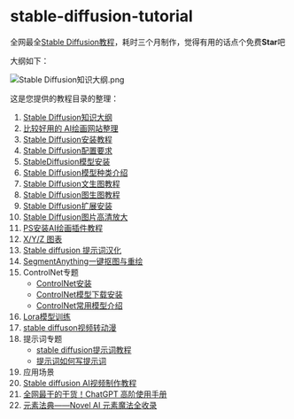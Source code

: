 # stable-diffusion-tutorial
全网最全[Stable Diffusion教程](https://www.yuque.com/a-chao/sd)，耗时三个月制作，觉得有用的话点个免费**Star**吧

大纲如下：

![Stable Diffusion知识大纲.png](https://raw.githubusercontent.com/ai-vip/stable-diffusion-tutorial/main/Stable%20Diffusion%E7%9F%A5%E8%AF%86%E5%A4%A7%E7%BA%B2.png)





这是您提供的教程目录的整理：

1. [Stable Diffusion知识大纲](https://www.yuque.com/a-chao/sd/ydclseab10ca6c7t)
2. [比较好用的 AI绘画网站整理](https://www.yuque.com/a-chao/sd/gsgrcv44bw8mrfl7)
3. [Stable  Diffusion安装教程](https://www.yuque.com/a-chao/sd/wmsxg1p8se4k02x7)
4. [Stable Diffusion配置要求](https://www.yuque.com/a-chao/sd/lg0u7yrks04rkqe4)
5. [StableDiffusion模型安装](https://www.yuque.com/a-chao/sd/nxcwfkw7vmfw8dz6)
6. [Stable Diffusion模型种类介绍](https://www.yuque.com/a-chao/sd/rghtr6hykwpd8pql)
7. [Stable Diffusion文生图教程](https://www.yuque.com/a-chao/sd/dl94pyotxd6qxg8g)
8. [Stable Diffusion图生图教程](https://www.yuque.com/a-chao/sd/dl94pyotxd6qxg8g)
9. [Stable Diffusion扩展安装](https://www.yuque.com/a-chao/sd/qmh02ek9t5qc2gqf)
10. [Stable Diffusion图片高清放大](https://www.yuque.com/a-chao/sd/cb52x1okxv0v9cid)
11. [PS安装AI绘画插件教程](https://www.yuque.com/a-chao/sd/qq03lrsiq69zco95)
12. [X/Y/Z 图表](https://www.yuque.com/a-chao/sd/khcu7iypenc13vo9)
13. [Stable diffusion 提示词汉化](https://www.yuque.com/a-chao/sd/wdgmn4313fdndfu0)
14. [SegmentAnything一键抠图与重绘](https://www.yuque.com/a-chao/sd/hmo0hfx7kyyu08y9)
15. ControlNet专题
    - [ControlNet安装](https://www.yuque.com/a-chao/sd/wklxn0b3vtfdga72)
    - [ControlNet模型下载安装](https://www.yuque.com/a-chao/sd/vwp8asraz043i37g)
    - [ControlNet常用模型介绍](https://www.yuque.com/a-chao/sd/shlv6g9elbg6trr4)
16. [Lora模型训练](https://www.yuque.com/a-chao/sd/mh6dy5lxxxp79ur5)
17. [stable diffuson视频转动漫](https://www.yuque.com/a-chao/sd/mpefb06twyudadnr)
18. 提示词专题
    - [stable diffusion提示词教程](https://www.yuque.com/a-chao/sd/bl5gs951ltxbq4gd)
    - [提示词如何写提示词](https://www.yuque.com/a-chao/sd/mpb70gygr39i34md)
19. 应用场景
20. [Stable diffusion AI视频制作教程](https://www.yuque.com/a-chao/sd/ot8ipkdrc7hin8kt)
21. [全网最干的干货！ChatGPT 高阶使用手册](https://www.yuque.com/a-chao/sd/wp02gmtmle7gk40w)
22. [元素法典——Novel AI 元素魔法全收录](https://www.yuque.com/a-chao/sd/gun0sm5maqy18ivt)

